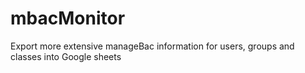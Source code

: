 # mbacMonitor
Export more extensive manageBac information for users, groups and classes into Google sheets
